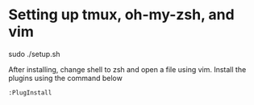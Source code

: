 # Setting up tmux, oh-my-zsh, and vim

sudo ./setup.sh

After installing, change shell to zsh and open a file using vim.
Install the plugins using the command below 
```
:PlugInstall
```
